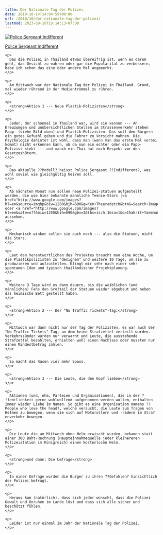 ```yaml
---
title: Der Nationale Tag der Polizei
date: 2010-10-14T14:04:59+00:00
url: /2010/10/der-nationale-tag-der-polizei/
lastmod: 2023-09-10T19:14:13+07:00
---
```

<div class="media image">
  <a href="http://www.flickr.com/photos/schreibblogade/64437533/" title="Police Sergeant Indifferent"><img src="//farm1.static.flickr.com/25/64437533_1cd42bd2bb.jpg" alt="Police Sergeant Indifferent" /></p>

  <p>
    Police Sergeant Indifferent
  </p>

  <p>
    </a></div>

    <p>
      Das die Polizei in Thailand etwas übereifrig ist, wenn es darum geht, das Gesicht zu wahren oder gar die Popularität zu verbessern, habe ich schon das eine oder andere Mal angemerkt.
    </p>

    <p>
      Am Mittwoch war der Nationale Tag der Polizei in Thailand. Grund, mal wieder rührend in der Medientrommel zu rühren.
    </p>

    <p>
      <strong>Aktion 1 --- Neue Plastik-Polizisten</strong>
    </p>

    <p>
      Jeder, der schonmal in Thailand war, wird sie kennen --- An Kreuzungen und unübersichtlichen Stellen im Strassenverkehr stehen Papp- (siehe Bild oben) und Plastik-Polizisten. Das soll den Bürgern ein gutes Gefuehl geben und die Fahrer zu Vorsicht mahnen. Die Psychologie dahinter ist wohl, dass man (wenn man das erste Mal vorbei kommt) nicht erkennen kann, ob da nun ein echter oder ein Papp-Polizist steht --- und manch ein Thai hat noch Respekt vor den Gesetzeshütern.
    </p>

    <p>
      Das aktuelle ??Modell? heisst Police Sergeant ??Indifferent?, was wohl soviel wie gleichgültig hei?en soll.
    </p>

    <p>
      Ab nächsten Monat nun sollen neue Polizei-Statuen aufgestellt werden, die wie hier bekannte männliche Teenie-Stars [<a href="http://www.google.com/images?hl=en&source=imghp&biw=1280&bih=690&q=Ken+Theeradetch&btnG=Search+Images&gbv=2&aq=f&aqi=&aql=&oq=&gs_rfai">1</a> oder <a href="http://www.google.com/images?hl=en&safe=off&biw=1280&bih=690&gbv=2&tbs=isch:1&sa=1&q=Chakrit+Yaemnam&btnG=Search&aq=f&aqi=&aql=&oq=&gs_rfai">2</a>] aussehen.
    </p>

    <p>
      Mechanisch winken sollen sie auch noch --- also die Statuen, nicht die Stars.
    </p>

    <p>
      Laut den Verantwortlichen des Projektes braucht man eine Woche, um die Plastikpolizisten zu "designen" und weitere 10 Tage, um sie zu produzieren und aufzustellen. Klingt mir sehr nach einer sehr spontanen Idee und typisch thailändischer Projektplanung.
    </p>

    <p>
      Weitere 3 Tage wird es dann dauern, bis die weiblichen (und männlichen) Fans den Gro?teil der Statuen wieder abgebaut und neben das heimische Bett gestellt haben.
    </p>

    <p>
      <strong>Aktion 2 --- Der "No Traffic Tickets"-Tag:</strong>
    </p>

    <p>
      Mittwoch war dann nicht nur der Tag der Polizisten, es war auch der "No Traffic Tickets"-Tag, an dem keine Strafzettel verteilt wurden. Verkehrssünder wurden nur verwarnt und Leute, die ausstehende Strafzettel bezahlten, erhielten wohl einen Nachlass oder mussten nur einen Mindestbetrag zahlen.
    </p>

    <p>
      So macht das Rasen viel mehr Spass.
    </p>

    <p>
      <strong>Aktion 3 --- Die Leute, die den Kopf lieben</strong>
    </p>

    <p>
      Aktionen (und, ehm, Parteien und Organisationen), die in der ?ffentlichkeit gerne wohlwollend aufgenommen werden wollen, enthalten immer wieder Liebe im Namen. So gibt es eine Organisation namens ??People who love the head?, welche versucht, die Leute zum Tragen von Helmen zu bewegen, wenn sie sich auf Motorollern und -rädern im Stra?enverkehr bewegen.
    </p>

    <p>
      Die Leute die am Mittwoch ohne Helm erwischt wurden, bekamen statt einer 300 Baht-Rechnung (Haupteinnahmequelle jeder kleinereren Polizeistation im Königreich) einen kostenlosen Helm.
    </p>

    <p>
      <strong>und dann: Die Umfrage</strong>
    </p>

    <p>
      In einer Umfrage wurden die Bürger zu ihren ??Gefühlen? hinsichtlich der Polizei befragt.
    </p>

    <p>
      Heraus kam (natürlich), dass sich jeder wünscht, dass die Polizei Gewalt und Unruhen im Lande löst und dass sich alle sicher und beschützt fühlen.
    </p>

    <p>
      Leider ist nur einmal im Jahr der Nationale Tag der Polizei.
    </p>
